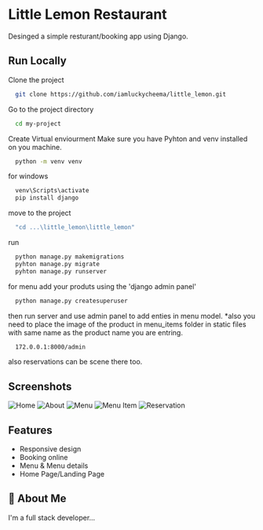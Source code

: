 
# Little Lemon Restaurant

Desinged a simple resturant/booking app using Django.

## Run Locally

Clone the project

```bash
  git clone https://github.com/iamluckycheema/little_lemon.git
```

Go to the project directory

```bash
  cd my-project
```

Create Virtual enviourment
Make sure you have Pyhton and venv installed on you machine.
```bash
  python -m venv venv
```
for windows
```bash
  venv\Scripts\activate
  pip install django
```
move to the project 
```bash
  "cd ...\little_lemon\little_lemon"
```
run
```bash
  python manage.py makemigrations
  pyhton manage.py migrate
  pyhton manage.py runserver
```
for menu add your produts using the 'django admin panel'
```bash
  python manage.py createsuperuser
```
then run server and use admin panel to add enties in menu model. *also you need to place the image of the product in menu_items folder in static files with same name as the product name you are entring.
```bash
  172.0.0.1:8000/admin
```
also reservations can be scene there too.

## Screenshots

![Home](https://github.com/iamluckycheema/little_lemon/blob/main/little_lemon/screenshots/home.png)
![About](https://github.com/iamluckycheema/little_lemon/blob/main/little_lemon/screenshots/about.png)
![Menu](https://github.com/iamluckycheema/little_lemon/blob/main/little_lemon/screenshots/menu.png)
![Menu Item](https://github.com/iamluckycheema/little_lemon/blob/main/little_lemon/screenshots/menu_item.png)
![Reservation](https://github.com/iamluckycheema/little_lemon/blob/main/little_lemon/screenshots/reservation.png)


## Features

- Responsive design
- Booking online
- Menu & Menu details
- Home Page/Landing Page


## 🚀 About Me
I'm a full stack developer...

